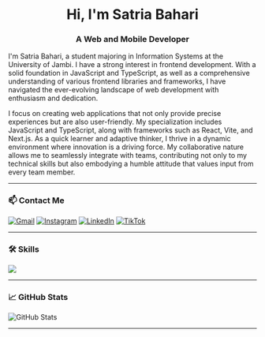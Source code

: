 <h1 align="center">Hi, I'm Satria Bahari</h1>
<h3 align="center">A Web and Mobile Developer</h3>

I'm Satria Bahari, a student majoring in Information Systems at the University of Jambi. I have a strong interest in frontend development. With a solid foundation in JavaScript and TypeScript, as well as a comprehensive understanding of various frontend libraries and frameworks, I have navigated the ever-evolving landscape of web development with enthusiasm and dedication.

I focus on creating web applications that not only provide precise experiences but are also user-friendly. My specialization includes JavaScript and TypeScript, along with frameworks such as React, Vite, and Next.js. As a quick learner and adaptive thinker, I thrive in a dynamic environment where innovation is a driving force. My collaborative nature allows me to seamlessly integrate with teams, contributing not only to my technical skills but also embodying a humble attitude that values input from every team member.

---

### 📫 Contact Me
[![Gmail](https://img.shields.io/badge/Gmail-d14836?style=for-the-badge&logo=gmail&logoColor=white)](mailto:satriabaharii@gmail.com)
[![Instagram](https://img.shields.io/badge/Instagram-%23E4405F?style=for-the-badge&logo=instagram&logoColor=white)](https://instagram.com/satriabaharii__)
[![LinkedIn](https://img.shields.io/badge/LinkedIn-blue?style=for-the-badge&logo=linkedin&logoColor=white)](https://linkedin.com/in/satriabahari)
[![TikTok](https://img.shields.io/badge/TikTok-black?style=for-the-badge&logo=tiktok&logoColor=white)](https://tiktok.com/@satriabaharii)

---

### 🛠️ Skills

<p>
  <img src="https://skillicons.dev/icons?i=html,css,bootstrap,tailwind,js,ts,react,vite,nextjs,nodejs,express,php,figma,sass,redux,graphql,mysql,mongodb,git,github,vscode,postman,vercel,netlify&theme=light" />
</p>

---

### 📈 GitHub Stats
![GitHub Stats](https://github-readme-stats.vercel.app/api?username=satriabaharii&show_icons=true&theme=tokyonight)

---

